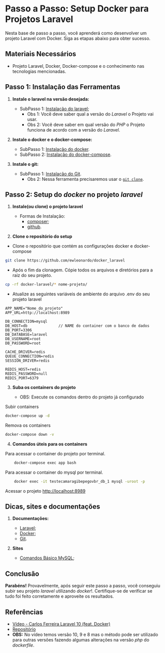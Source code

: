 # Passo a Passo: Setup Docker para Projetos Laravel

Nesta base de passo a passo, você aprenderá como desenvolver um projeto Laravel com Docker. Siga as etapas abaixo para obter sucesso.

## Materiais Necessários

-   Projeto Laravel, Docker, Docker-compose e o conhecimento nas tecnologias mencionadas.

## Passo 1: Instalação das Ferramentas

1. **Instale o laravel na versão desejada:**

    - SubPasso 1: [Instalação do laravel](https://laravel.com/docs/master#your-first-laravel-project);
        - Obs 1: Você deve saber qual a versão do _Laravel_ o Projeto vai usar.
        - Obs 2: Você deve saber em qual versão do _PHP_ o Projeto funciona de acordo com a versão do _Laravel_.

2. **Instale o docker e o docker-compose:**

    - SubPasso 1: [Instalação do docker](https://docs.docker.com/get-docker/).
    - SubPasso 2: [Instalação do docker-compose](https://docs.docker.com/compose/install/).

3. **Instale o git:**

    - SubPasso 1: [Instalação do Git](https://github.com/git-guides/install-git).
        - Obs 2: Nessa ferramenta precisaremos usar o [`git clone`](https://docs.github.com/pt/repositories/creating-and-managing-repositories/cloning-a-repository).

## Passo 2: Setup do _docker_ no projeto _laravel_

1.  **Instale(ou clone) o projeto laravel**

    -   Formas de Instalação:
        -   [composer](https://www.diegobrocanelli.com.br/mysql/comandos-basicos-mysql-no-terminal/);
        -   [github](https://github.com/laravel/laravel).

2.  **Clone o repositório do setup**

-   Clone o repositório que contém as configurações docker e docker-compose

```sh
git clone https://github.com/ewleonardo/docker_laravel
```

-   Após o fim da clonagem. Cópie todos os arquivos e diretórios para a raiz do seu projeto.

```sh
cp -rf docker-laravel/* nome-projeto/
```

-   Atualize as seguintes variáveis de ambiente do arquivo .env do seu projeto laravel

```dosini
APP_NAME="Nome_do_projeto"
APP_URL=http://localhost:8989

DB_CONNECTION=mysql
DB_HOST=db              // NAME do container com o banco de dados
DB_PORT=3306
DB_DATABASE=laravel
DB_USERNAME=root
DB_PASSWORD=root

CACHE_DRIVER=redis
QUEUE_CONNECTION=redis
SESSION_DRIVER=redis

REDIS_HOST=redis
REDIS_PASSWORD=null
REDIS_PORT=6379
```

3. **Suba os containers do projeto**

    - OBS: Execute os comandos dentro do projeto já configurado

Subir containers

```sh
docker-compose up -d
```

Remova os containers

```sh
docker-compose down -v
```

4.  **Comandos úteis para os containers**

Para acessar o container do projeto por terminal.

```sh
    docker-compose exec app bash
```

Para acessar o container do mysql por terminal.

```sh
    docker exec -it testecamaragibepegovbr_db_1 mysql -uroot -p
```

Acessar o projeto
[http://localhost:8989](http://localhost:8989)

## Dicas, sites e documentações

1. **Documentações:**

    - [Laravel](https://laravel.com/);
    - [Docker](https://docs.docker.com/);
    - [Git](https://docs.github.com/pt).

2. **Sites**

    - [Comandos Básico MySQL](https://www.diegobrocanelli.com.br/mysql/comandos-basicos-mysql-no-terminal/);

## Conclusão

**Parabéns!**
Provavelmente, após seguir este passo a passo, você conseguiu subir seu projeto _laravel_ utilizando _docker_!. Certifique-se de verificar se tudo foi feito corretamente e aproveite os resultados.

## Referências

-   [Vídeo - Carlos Ferreira Laravel 10 (feat. Docker)](https://www.youtube.com/watch?v=oz9K3jtFUvI)
-   [Repositório](https://github.com/especializati/setup-docker-laravel.git)
-   **OBS:** No vídeo temos versão 10, 9 e 8 mas o método pode ser utilizado para outras versões fazendo algumas alterações na versão _php_ do _dockerfile_.

